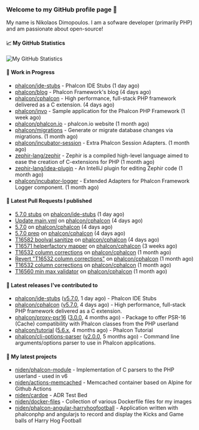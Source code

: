 ### Welcome to my GitHub profile page 👋

My name is Nikolaos Dimopoulos. I am a sofware developer (primarily PHP) and am passionate about open-source!

#### 📈 My GitHub Statistics

![My GitHub Statistics](https://github-readme-stats.vercel.app/api?username=niden&show_icons=true&count_private=true&hide_title=true&theme=transparent)

#### 👷 Work in Progress

- [phalcon/ide-stubs](https://github.com/phalcon/ide-stubs) - Phalcon IDE Stubs (1 day ago)
- [phalcon/blog](https://github.com/phalcon/blog) - Phalcon Framework&#39;s blog (4 days ago)
- [phalcon/cphalcon](https://github.com/phalcon/cphalcon) - High performance, full-stack PHP framework delivered as a C extension. (4 days ago)
- [phalcon/invo](https://github.com/phalcon/invo) - Sample application for the Phalcon PHP Framework (1 week ago)
- [phalcon/phalcon.io](https://github.com/phalcon/phalcon.io) - phalcon.io website (1 month ago)
- [phalcon/migrations](https://github.com/phalcon/migrations) - Generate or migrate database changes via migrations. (1 month ago)
- [phalcon/incubator-session](https://github.com/phalcon/incubator-session) - Extra Phalcon Session Adapters. (1 month ago)
- [zephir-lang/zephir](https://github.com/zephir-lang/zephir) - Zephir is a compiled high-level language aimed to ease the creation of C-extensions for PHP (1 month ago)
- [zephir-lang/idea-plugin](https://github.com/zephir-lang/idea-plugin) - An IntelliJ plugin for editing Zephir code (1 month ago)
- [phalcon/incubator-logger](https://github.com/phalcon/incubator-logger) - Extended Adapters for Phalcon Framework Logger component. (1 month ago)

#### 🔨 Latest Pull Requests I published

- [5.7.0 stubs](https://github.com/phalcon/ide-stubs/pull/100) on [phalcon/ide-stubs](https://github.com/phalcon/ide-stubs) (1 day ago)
- [Update main.yml](https://github.com/phalcon/cphalcon/pull/16588) on [phalcon/cphalcon](https://github.com/phalcon/cphalcon) (4 days ago)
- [5.7.0](https://github.com/phalcon/cphalcon/pull/16586) on [phalcon/cphalcon](https://github.com/phalcon/cphalcon) (4 days ago)
- [5.7.0 prep](https://github.com/phalcon/cphalcon/pull/16585) on [phalcon/cphalcon](https://github.com/phalcon/cphalcon) (4 days ago)
- [T16582 boolval sanitize](https://github.com/phalcon/cphalcon/pull/16584) on [phalcon/cphalcon](https://github.com/phalcon/cphalcon) (4 days ago)
- [T16571 helperfactory mapper](https://github.com/phalcon/cphalcon/pull/16574) on [phalcon/cphalcon](https://github.com/phalcon/cphalcon) (3 weeks ago)
- [T16532 column corrections](https://github.com/phalcon/cphalcon/pull/16564) on [phalcon/cphalcon](https://github.com/phalcon/cphalcon) (1 month ago)
- [Revert &#34;T16532 column corrections&#34;](https://github.com/phalcon/cphalcon/pull/16563) on [phalcon/cphalcon](https://github.com/phalcon/cphalcon) (1 month ago)
- [T16532 column corrections](https://github.com/phalcon/cphalcon/pull/16562) on [phalcon/cphalcon](https://github.com/phalcon/cphalcon) (1 month ago)
- [T16560 min max validator](https://github.com/phalcon/cphalcon/pull/16561) on [phalcon/cphalcon](https://github.com/phalcon/cphalcon) (1 month ago)

#### 🔭 Latest releases I've contributed to

- [phalcon/ide-stubs](https://github.com/phalcon/ide-stubs) ([v5.7.0](https://github.com/phalcon/ide-stubs/releases/tag/v5.7.0), 1 day ago) - Phalcon IDE Stubs
- [phalcon/cphalcon](https://github.com/phalcon/cphalcon) ([v5.7.0](https://github.com/phalcon/cphalcon/releases/tag/v5.7.0), 4 days ago) - High performance, full-stack PHP framework delivered as a C extension.
- [phalcon/proxy-psr16](https://github.com/phalcon/proxy-psr16) ([3.0.0](https://github.com/phalcon/proxy-psr16/releases/tag/3.0.0), 4 months ago) - Package to offer PSR-16 (Cache) compatibility with Phalcon classes from the PHP userland
- [phalcon/tutorial](https://github.com/phalcon/tutorial) ([5.6.x](https://github.com/phalcon/tutorial/releases/tag/5.6.x), 4 months ago) - Phalcon Tutorial
- [phalcon/cli-options-parser](https://github.com/phalcon/cli-options-parser) ([v2.0.0](https://github.com/phalcon/cli-options-parser/releases/tag/v2.0.0), 5 months ago) - Command line arguments/options parser to use in Phalcon applications.

#### 🌱 My latest projects

- [niden/phalcon-module](https://github.com/niden/phalcon-module) - Implementation of C parsers to the PHP userland - used in v6
- [niden/actions-memcached](https://github.com/niden/actions-memcached) - Memcached container based on Alpine for Github Actions
- [niden/cardoe](https://github.com/niden/cardoe) - ADR Test Bed
- [niden/docker-files](https://github.com/niden/docker-files) - Collection of various Dockerfile files for my images
- [niden/phalcon-angular-harryhogfootball](https://github.com/niden/phalcon-angular-harryhogfootball) - Application written with phalconphp and angularjs to record and display the Kicks and Game balls of Harry Hog Football


